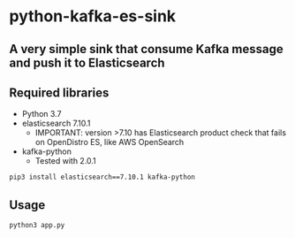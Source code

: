 # python-kafka-es-sink
A very simple sink that consume Kafka message and push it to Elasticsearch
----

## Required libraries
- Python 3.7
- elasticsearch 7.10.1
  - IMPORTANT: version >7.10 has Elasticsearch product check that fails on OpenDistro ES, like AWS OpenSearch
- kafka-python 
  - Tested with 2.0.1

```bash
pip3 install elasticsearch==7.10.1 kafka-python
```

## Usage
```bash
python3 app.py
```
